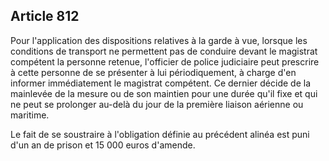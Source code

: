 Article 812
----
Pour l'application des dispositions relatives à la garde à vue, lorsque les
conditions de transport ne permettent pas de conduire devant le magistrat
compétent la personne retenue, l'officier de police judiciaire peut prescrire à
cette personne de se présenter à lui périodiquement, à charge d'en informer
immédiatement le magistrat compétent. Ce dernier décide de la mainlevée de la
mesure ou de son maintien pour une durée qu'il fixe et qui ne peut se prolonger
au-delà du jour de la première liaison aérienne ou maritime.

Le fait de se soustraire à l'obligation définie au précédent alinéa est puni
d'un an de prison et 15 000 euros d'amende.
